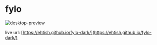 # fylo

![desktop-preview](https://user-images.githubusercontent.com/40139972/187927899-4391c548-d157-4cb7-9505-f388f3a2260f.jpg)


live url: [https://ehtish.github.io/fylo-dark/](https://ehtish.github.io/fylo-dark/)

